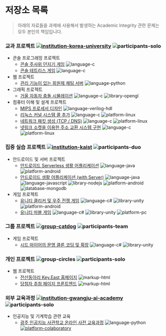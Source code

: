 # 저장소 목록

> 아래의 자료들을 과제에 사용해서 발생하는 Academic Integrity 관련 문제는 모두 본인의 책임입니다.

### 교과 프로젝트 [![institution-korea-university][korea-university-image]][korea-university-cs-url] ![participants-solo][participants-solo]

  * 콘솔 프로그래밍 프로젝트
    * [콘솔 주사위 던지기 게임](https://github.com/nestiank/console-dice-game) ![language-c][language-c]
    * [콘솔 테트리스 게임](https://github.com/nestiank/console-tetris-game) ![language-c][language-c]
  * 웹 프로젝트
    * [관리 기능이 있는 회원제 채팅 서버](https://github.com/nestiank/python-chat-server) ![language-python][language-python]
  * 그래픽 프로젝트
    * [거울 자동차 충돌 시뮬레이션](https://github.com/nestiank/opengl-mirror-car-accident) ![language-c][language-c] ![library-opengl][library-opengl]
  * 컴퓨터 이해 및 설계 프로젝트
    * [MIPS 프로세서 디자인](https://github.com/nestiank/mips-cpu-modification) ![language-verilog-hdl][language-verilog-hdl]
    * [리눅스 커널 시스템 콜 추가](https://github.com/nestiank/linux-kernel-add-system-calls) ![language-c][language-c] ![platform-linux][platform-linux]
    * [네트워크 패킷 생성 (TCP / DNS)](https://github.com/nestiank/network-packet-generation) ![language-c][language-c] ![platform-linux][platform-linux]
    * [넷링크 소켓을 이용한 주소 교환 시스템 구현](https://github.com/nestiank/netlink-socket-exchange-server) ![language-c][language-c] ![platform-linux][platform-linux]

### 집중 실습 프로젝트 [![institution-kaist][kaist-image]][kaist-cs-url] ![participants-duo][participants-duo]

  * 안드로이드 및 서버 프로젝트
    * [안드로이드 Serverless 생활 어플리케이션](https://github.com/nestiank/madcamp-android-serverless) ![language-java][language-java] ![platform-android][platform-android]
    * [안드로이드 생활 어플리케이션 (with Server)](https://github.com/nestiank/madcamp-android-server-sync) ![language-java][language-java] ![language-javascript][language-javascript] ![library-nodejs][library-nodejs] ![platform-android][platform-android] ![database-mongodb][database-mongodb]
  * 게임 프로젝트
    * [유니티 클리커 및 우주 전쟁 게임](https://github.com/nestiank/madcamp-clicker-galaga-game) ![language-c#][language-c#] ![library-unity][library-unity] ![platform-android][platform-android]
    * [유니티 마블 게임](https://github.com/nestiank/madcamp-marble-board-game) ![language-c#][language-c#] ![library-unity][library-unity] ![platform-pc][platform-pc]

### 그룹 프로젝트 [![group-catdog][catdog-image]][catdog-url] ![participants-team][participants-team]

  * 게임 프로젝트
    * [시드 마이어의 문명 클론 코딩 및 확장](https://git.kucatdog.net/true-history-committee/civilization-iii) ![language-c#][language-c#] ![library-unity][library-unity]

### 개인 프로젝트 ![group-circles][circles-image] ![participants-solo][participants-solo]

  * 웹 프로젝트
    * [전산동아리 Key.East 홈페이지](https://github.com/nestiank/circle-keyeast-webpage) ![markup-html][markup-html]
    * [당첨자 추첨 페이지 프론트엔드](https://github.com/nestiank/kubl-raffle-event-webpage) ![markup-html][markup-html]

### 외부 교육과정 [![institution-gwangju-ai-academy][gwangju-image]][gwangju-url] ![participants-solo][participants-solo]

  * 인공지능 및 기계학습 관련 교육
    * [광주 인공지능 사관학교 온라인 사전 교육과정](https://github.com/nestiank/gwangju-ai-academy-pre-course) ![language-python][language-python] [![platform-colaboratory][platform-colaboratory]][platform-colaboratory-url]

<!-- Image definitions: Institutions and Groups -->
[korea-university-image]: https://img.shields.io/badge/Institution-Korea%20University-red
[korea-university-cs-url]: http://cs.korea.ac.kr
[kaist-image]: https://img.shields.io/badge/Institution-KAIST-blue
[kaist-cs-url]: https://cs.kaist.ac.kr
[gwangju-image]: https://img.shields.io/badge/Institution-Gwangju%20Artificial%20Intelligence%20Academy-ff8500
[gwangju-url]: http://ai.gitct.kr
[catdog-image]: https://img.shields.io/badge/Group-CAT&DOG-red
[catdog-url]: https://catdog.korea.ac.kr
[circles-image]: https://img.shields.io/badge/Group-Extracurricular%20Projects-red

<!-- Image definitions: Languages and Libraries -->
[language-c]: https://img.shields.io/badge/Language-C-orange
[language-python]: https://img.shields.io/badge/Language-Python-orange
[language-java]: https://img.shields.io/badge/Language-Java-orange
[language-javascript]: https://img.shields.io/badge/Language-JavaScript-orange
[language-c#]: https://img.shields.io/badge/Language-C%23-orange
[language-verilog-hdl]: https://img.shields.io/badge/Language-Verilog%20HDL-orange
[library-opengl]: https://img.shields.io/badge/Library-OpenGL-green
[library-nodejs]: https://img.shields.io/badge/Library-Node.js-green
[library-unity]: https://img.shields.io/badge/Library-Unity-green

<!-- Image definitions: Platforms and Databases -->
[platform-android]: https://img.shields.io/badge/Platform-Android-yellowgreen
[platform-pc]: https://img.shields.io/badge/Platform-PC-yellowgreen
[platform-linux]: https://img.shields.io/badge/Platform-Linux-yellowgreen
[platform-colaboratory]: https://img.shields.io/badge/Platform-Colaboratory-yellowgreen
[platform-colaboratory-url]: https://colab.research.google.com
[database-mongodb]: https://img.shields.io/badge/Database-mongoDB-ff80a0

<!-- Image definitions: Ohter Informations -->
[markup-html]: https://img.shields.io/badge/Markup-HTML-orange
[participants-solo]: https://img.shields.io/badge/Participants-Solo%20Project-7aa3cc
[participants-duo]: https://img.shields.io/badge/Participants-Duo%20Project-7aa3cc
[participants-team]: https://img.shields.io/badge/Participants-Team%20Project-7aa3cc
